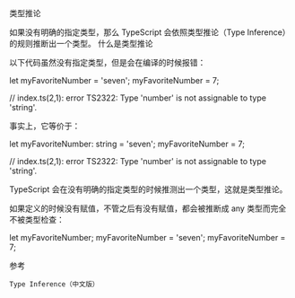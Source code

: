 类型推论

如果没有明确的指定类型，那么 TypeScript 会依照类型推论（Type Inference）的规则推断出一个类型。
什么是类型推论

以下代码虽然没有指定类型，但是会在编译的时候报错：

let myFavoriteNumber = 'seven';
myFavoriteNumber = 7;

// index.ts(2,1): error TS2322: Type 'number' is not assignable to type 'string'.

事实上，它等价于：

let myFavoriteNumber: string = 'seven';
myFavoriteNumber = 7;

// index.ts(2,1): error TS2322: Type 'number' is not assignable to type 'string'.

TypeScript 会在没有明确的指定类型的时候推测出一个类型，这就是类型推论。

如果定义的时候没有赋值，不管之后有没有赋值，都会被推断成 any 类型而完全不被类型检查：

let myFavoriteNumber;
myFavoriteNumber = 'seven';
myFavoriteNumber = 7;

参考

    Type Inference（中文版）
